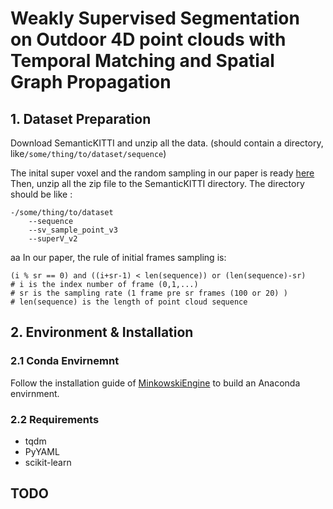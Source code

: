 # Weakly Supervised Segmentation on Outdoor 4D point clouds with Temporal Matching and Spatial Graph Propagation


## 1. Dataset Preparation
Download SemanticKITTI and unzip all the data. (should contain a directory, like`/some/thing/to/dataset/sequence`)

The inital super voxel and the random sampling in our paper is ready [here](https://drive.google.com/drive/folders/1d2AQjE-22F44fjtSLYo4ra_EfD5mD2Lk?usp=sharing) 
Then, unzip all the zip file to the SemanticKITTI directory. The directory should be like :

```
-/some/thing/to/dataset
    --sequence
    --sv_sample_point_v3
    --superV_v2
```
aa
In our paper, the rule of initial frames sampling is:
```
(i % sr == 0) and ((i+sr-1) < len(sequence)) or (len(sequence)-sr) 
# i is the index number of frame (0,1,...) 
# sr is the sampling rate (1 frame pre sr frames (100 or 20) ) 
# len(sequence) is the length of point cloud sequence
```

## 2. Environment & Installation

### 2.1 Conda Envirnemnt

Follow the installation guide of [MinkowskiEngine](https://github.com/NVIDIA/MinkowskiEngine) 
to build an Anaconda envirnment. 

### 2.2 Requirements

- tqdm
- PyYAML
- scikit-learn

## TODO